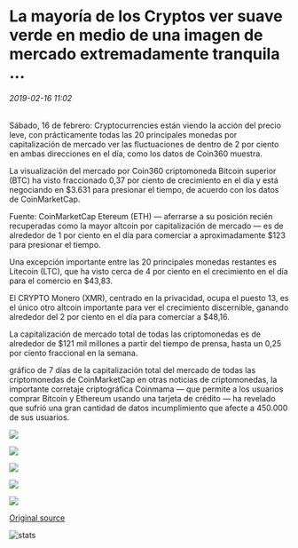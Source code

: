 # La mayoría de los Cryptos ver suave verde en medio de una imagen de mercado extremadamente tranquila ...

###### 2019-02-16 11:02

Sábado, 16 de febrero: Cryptocurrencies están viendo la acción del precio leve, con prácticamente todas las 20 principales monedas por capitalización de mercado ver las fluctuaciones de dentro de 2 por ciento en ambas direcciones en el día, como los datos de Coin360 muestra.

La visualización del mercado por Coin360 criptomoneda Bitcoin superior (BTC) ha visto fraccionado 0,37 por ciento de crecimiento en el día y está negociando en $3.631 para presionar el tiempo, de acuerdo con los datos de CoinMarketCap.

Fuente: CoinMarketCap Etereum (ETH) — aferrarse a su posición recién recuperadas como la mayor altcoin por capitalización de mercado — es de alrededor de 1 por ciento en el día para comerciar a aproximadamente $123 para presionar el tiempo.

Una excepción importante entre las 20 principales monedas restantes es Litecoin (LTC), que ha visto cerca de 4 por ciento en el crecimiento en el día para el comercio en $43,83.

El CRYPTO Monero (XMR), centrado en la privacidad, ocupa el puesto 13, es el único otro altcoin importante para ver el crecimiento discernible, ganando alrededor del 2 por ciento en el día para comerciar a $48,16.

La capitalización de mercado total de todas las criptomonedas es de alrededor de $121 mil millones a partir del tiempo de prensa, hasta un 0,25 por ciento fraccional en la semana.

gráfico de 7 días de la capitalización total del mercado de todas las criptomonedas de CoinMarketCap en otras noticias de criptomonedas, la importante corretaje criptográfica Coinmama — que permite a los usuarios comprar Bitcoin y Ethereum usando una tarjeta de crédito — ha revelado que sufrió una gran cantidad de datos incumplimiento que afecte a 450.000 de sus usuarios.

![](https://s3.cointelegraph.com/storage/uploads/view/3ed557857cb6fda1cb0752b3fe56e9d3.png)

![](https://s3.cointelegraph.com/storage/uploads/view/df21cd0fca445cf4ded0ed5135334d01.png)

![](https://s3.cointelegraph.com/storage/uploads/view/37fd5de76fd115ea3866470288a0734b.png)

![](https://s3.cointelegraph.com/storage/uploads/view/071719f9207b2de652844082fb9b66cf.png)

![](https://s3.cointelegraph.com/storage/uploads/view/06f4899dfce347684f8cfec314dcacf8.png)

[Original source](https://cointelegraph.com/news/most-cryptos-see-gentle-green-amid-exceedingly-calm-market-picture)

![stats](https://c.statcounter.com/11760860/0/a89fa40b/1/ "stats")